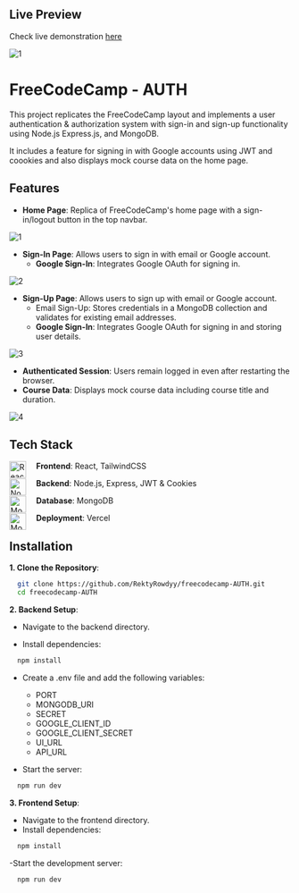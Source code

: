 
## Live Preview

Check live demonstration [here](https://freecodecamp-ui.vercel.app/)

![1](https://github.com/user-attachments/assets/9cbba614-0c3a-47cb-8df0-4e15404954cf)
# FreeCodeCamp - AUTH

This project replicates the FreeCodeCamp layout and implements a user authentication & authorization system with sign-in and sign-up functionality using Node.js Express.js, and MongoDB. 

It includes a feature for signing in with Google accounts using JWT and coookies and also displays mock course data on the home page.




## Features

- **Home Page**: Replica of FreeCodeCamp's home page with a sign-in/logout button in the top navbar.
  
![1](https://github.com/user-attachments/assets/9cbba614-0c3a-47cb-8df0-4e15404954cf)

- **Sign-In Page**: Allows users to sign in with email or Google account.
    - **Google Sign-In**: Integrates Google OAuth for signing in.
      
![2](https://github.com/user-attachments/assets/5ba3bf8c-6baf-4ca5-a204-37a02e5d9344)

- **Sign-Up Page**: Allows users to sign up with email or Google account.
    - Email Sign-Up: Stores credentials in a MongoDB collection and validates for existing email addresses.
    - **Google Sign-In**: Integrates Google OAuth for signing in and storing user details.
      
![3](https://github.com/user-attachments/assets/9c60770a-2bac-42d2-bb1c-249c832b775c)

- **Authenticated Session**: Users remain logged in even after restarting the browser.
- **Course Data**: Displays mock course data including course title and duration.

![4](https://github.com/user-attachments/assets/5ddbfe4f-68f7-414b-9f3d-3b9812595eca)



## Tech Stack

<img align="left" alt="React" width="30px" style="padding-right:15px;" src="https://cdn.jsdelivr.net/gh/devicons/devicon@latest/icons/react/react-original.svg"/> **Frontend**: React, TailwindCSS

<img align="left" alt="NodeJs" width="30px" style="padding-right:15px;" src="https://cdn.jsdelivr.net/gh/devicons/devicon@latest/icons/nodejs/nodejs-original.svg"/> **Backend**: Node.js, Express, JWT & Cookies

<img align="left" alt="MongoDB" width="30px" style="padding-right:15px;" src="https://cdn.jsdelivr.net/gh/devicons/devicon@latest/icons/mongodb/mongodb-original.svg"/> **Database**: MongoDB

<img align="left" alt="MongoDB" width="30px" style="padding-right:15px;" src="https://cdn.jsdelivr.net/gh/devicons/devicon@latest/icons/vercel/vercel-original.svg" /> **Deployment**: Vercel


## Installation

**1. Clone the Repository**:

```bash
  git clone https://github.com/RektyRowdyy/freecodecamp-AUTH.git
  cd freecodecamp-AUTH
```

**2. Backend Setup**:

- Navigate to the backend directory.

- Install dependencies:
```bash
  npm install
```

- Create a .env file and add the following variables:
    - PORT
    - MONGODB_URI
    - SECRET
    - GOOGLE_CLIENT_ID
    - GOOGLE_CLIENT_SECRET
    - UI_URL
    - API_URL

- Start the server:
```bash
  npm run dev
```

**3. Frontend Setup**:
- Navigate to the frontend directory.
- Install dependencies:
```bash
  npm install
```
-Start the development server:
```bash
  npm run dev
```
    
